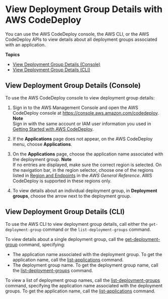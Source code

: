 # View Deployment Group Details with AWS CodeDeploy<a name="deployment-groups-view-details"></a>

You can use the AWS CodeDeploy console, the AWS CLI, or the AWS CodeDeploy APIs to view details about all deployment groups associated with an application\.

**Topics**
+ [View Deployment Group Details \(Console\)](#deployment-groups-view-details-console)
+ [View Deployment Group Details \(CLI\)](#deployment-groups-view-details-cli)

## View Deployment Group Details \(Console\)<a name="deployment-groups-view-details-console"></a>

To use the AWS CodeDeploy console to view deployment group details:

1. Sign in to the AWS Management Console and open the AWS CodeDeploy console at [https://console\.aws\.amazon\.com/codedeploy](https://console.aws.amazon.com/codedeploy)\.
**Note**  
Sign in with the same account or IAM user information you used in [Getting Started with AWS CodeDeploy](getting-started-codedeploy.md)\.

1. If the **Applications** page does not appear, on the AWS CodeDeploy menu, choose **Applications**\.

1. On the **Applications** page, choose the application name associated with the deployment group\. 
**Note**  
If no entries are displayed, make sure the correct region is selected\. On the navigation bar, in the region selector, choose one of the regions listed in [Region and Endpoints](https://docs.aws.amazon.com/general/latest/gr/rande.html#codedeploy_region) in the *AWS General Reference*\. AWS CodeDeploy is supported in these regions only\.

1. To view details about an individual deployment group, in **Deployment groups**, choose the arrow next to the deployment group\.

## View Deployment Group Details \(CLI\)<a name="deployment-groups-view-details-cli"></a>

To use the AWS CLI to view deployment group details, call either the `get-deployment-group` command or the `list-deployment-groups` command\.

To view details about a single deployment group, call the [get\-deployment\-group](https://docs.aws.amazon.com/cli/latest/reference/deploy/get-deployment-group.html) command, specifying: 
+ The application name associated with the deployment group\. To get the application name, call the [list\-applications](https://docs.aws.amazon.com/cli/latest/reference/deploy/list-applications.html) command\.
+ The deployment group name\. To get the deployment group name, call the [list\-deployment\-groups](https://docs.aws.amazon.com/cli/latest/reference/deploy/list-deployment-groups.html) command\.

To view a list of deployment group names, call the [list\-deployment\-groups](https://docs.aws.amazon.com/cli/latest/reference/deploy/list-deployment-groups.html) command, specifying the application name associated with the deployment groups\. To get the application name, call the [list\-applications](https://docs.aws.amazon.com/cli/latest/reference/deploy/list-applications.html) command\. 